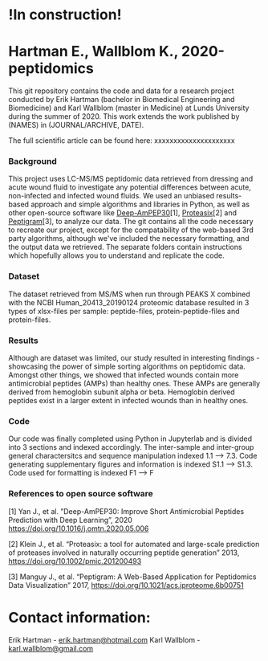 # !In construction!
# Hartman E., Wallblom K., 2020-peptidomics
This git repository contains the code and data for a research project conducted by Erik Hartman (bachelor in Biomedical Engineering and Biomedicine) and Karl Wallblom (master in Medicine) at Lunds University during the summer of 2020. This work extends the work published by (NAMES) in (JOURNAL/ARCHIVE, DATE). 

The full scientific article can be found here: xxxxxxxxxxxxxxxxxxxxx

### Background
This project uses LC-MS/MS peptidomic data retrieved from dressing and acute wound fluid to investigate any potential differences between acute, non-infected and infected wound fluids. We used an unbiased results-based approach and simple algorithms and libraries in Python, as well as other open-source software like [Deep-AmPEP30](https://doi.org/10.1016/j.omtn.2020.05.006)[1], [Proteasix](https://doi.org/10.1002/pmic.201200493)[2] and [Peptigram](https://doi.org/10.1021/acs.jproteome.6b00751)[3], to analyze our data. The git contains all the code necessary to recreate our project, except for the compatability of the web-based 3rd party algorithms, although we've included the necessary formatting, and the output data we retrieved. The separate folders contain instructions which hopefully allows you to understand and replicate the code.

### Dataset
The dataset retrieved from MS/MS when run through PEAKS X combined with the NCBI Human_20413_20190124 proteomic database resulted in 3 types of xlsx-files per sample: peptide-files, protein-peptide-files and protein-files.

### Results
Although are dataset was limited, our study resulted in interesting findings - showcasing the power of simple sorting algorithms on peptidomic data. Amongst other things, we showed that infected wounds contain more antimicrobial peptides (AMPs) than healthy ones. These AMPs are generally derived from hemoglobin subunit alpha or beta. Hemoglobin derived peptides exist in a larger extent in infected wounds than in healthy ones. 

### Code
Our code was finally completed using Python in Jupyterlab and is divided into 3 sections and indexed accordingly. The inter-sample and inter-group general charactersitcs and sequence manipulation indexed 1.1 --> 7.3. Code generating supplementary figures and information is indexed S1.1 --> S1.3. Code used for formatting is indexed F1 --> F

### References to open source software
[1] Yan J., et al. ”Deep-AmPEP30: Improve Short Antimicrobial Peptides Prediction with Deep Learning”, 2020 https://doi.org/10.1016/j.omtn.2020.05.006

[2] Klein J., et al. “Proteasix: a tool for automated and large-scale prediction of proteases involved in naturally occurring peptide generation” 2013, https://doi.org/10.1002/pmic.201200493

[3] Manguy J., et al. “Peptigram: A Web-Based Application for Peptidomics Data Visualization” 2017, https://doi.org/10.1021/acs.jproteome.6b00751


# Contact information: 
Erik Hartman - erik.hartman@hotmail.com
Karl Wallblom - karl.wallblom@gmail.com

